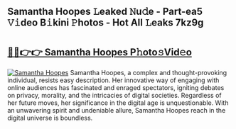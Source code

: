 ## Samantha Hoopes 𝙻eaked 𝙽u𝚍e - Part-ea5 𝚅𝚒deo B𝚒kini 𝙿hotos - Hot All 𝙻eaks 7kz9g

# <h2><a href="http://ld2b5q.urlbe.top/?page=Samantha+Hoopes">🔗🔗👉👉 Samantha Hoopes P𝚑oto𝚜Vid𝚎o</a></h2>

[![Samantha Hoopes](https://i.imgur.com/eBuTRDB.gif)](http://ld2b5q.urlbe.top/?page=Samantha+Hoopes)
Samantha Hoopes, a complex and thought-provoking individual, resists easy description. Her innovative way of engaging with online audiences has fascinated and enraged spectators, igniting debates on privacy, morality, and the intricacies of digital societies. Regardless of her future moves, her significance in the digital age is unquestionable. With an unwavering spirit and undeniable allure, Samantha Hoopes reach in the digital universe is boundless.
